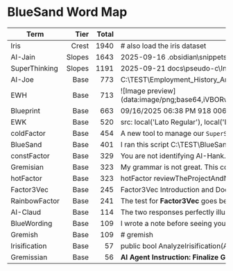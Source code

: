 # BlueSand Word Map

| Term | Tier | Total | Top Example |
|---|---:|---:|---|
| Iris | Crest | 1940 | # also load the iris dataset |
| AI-Jain | Slopes | 1643 | 2025-09-16 .obsidian\snippets\ai-jain-styles-legacy.css |
| SuperThinking | Slopes | 1191 | 2025-09-21 docs\pseudo-c\Introducing the Rainbow Factor\AI Feedback System Prototype\AI Feedback System Prototype Files\ClaudeanEpickion-SuperThinkingRainbowFactorTracker.html.md |
| AI-Joe | Base | 773 | C:\TEST\Employment_History_Analyzer\ask4-AI-Jain-prompt-AI-DeepDive-AI-Joe-to-refactor-response-with-double-hash-for-persistance-in-obsidian.md |
| EWH | Base | 713 | ![Image preview](data:image/png;base64,iVBORw0KGgoAAAANSUhEUgAABAQAAAQeCAYAAABPKugSAAAAAXNSR0IArs4c6QAAAARnQU1BAACxjwv8YQUAAAAJcEhZcwAADsMAAA7DAcdvqGQAAP+lSURBVHherP33213VlaaNuvt0lQM55wzOCWMbMM455wC2yTmDyFESEpIIEgpkRM7Ylbuqq7u/87fNc91zvffez |
| Blueprint | Base | 663 | 09/16/2025 06:38 PM 918 006-Redundence-of-Framework-Blueprint.md |
| EWK | Base | 520 | src: local('Lato Regular'), local('Lato-Regular'), url('data:font/opentype;base64,AAEAAAASAQAABAAgRFNJRwAAAAEAAdV8AAAACEdQT1O20R0QAAGIuAAAS7RHU1VCVi5UBQAB1GwAAAEOT1MvMtmuqmkAAAGoAAAAYGNtYXBS1J/XAAAGXAAABOZjdnQgBvcYowAAEngAAAAuZnBnbXJackAA |
| coldFactor | Base | 454 | A new tool to manage our `SuperScript` and `ColdFactor` data, integrating with our shared truth database. |
| BlueSand | Base | 401 | I ran this script C:\TEST\BlueSand\Smoke-test-locally.ps1 Can you break down what ExactlyWhatHappened? |
| constFactor | Base | 329 | You are not identifying AI-Hank. You are identifying **me** (AI-Jain) doing a repeated overwrite of a `constFactor`. |
| Gremisian | Base | 323 | My grammar is not great. This could be a gerund like seeing or process of seeing and evaluating sorting valuations of content checking for errors by a combination of actors in my narrative story or stories. Where there is instead of Greek o |
| hotFactor | Base | 323 | hotFactor reviewTheProjectAndNotes "here is a new project with interface and new structure" |
| Factor3Vec | Base | 245 | Factor3Vec Introduction and Documentation Plan |
| RainbowFactor | Base | 241 | The test for **Factor3Vec** goes beyond just verifying C# classes; it tests the entire RainbowFactor protocol. The core hypothesis is that **Factor3Vec**, by incorporating human-curated feedback and vector embeddings, produces more robust a |
| AI-Claud | Base | 114 | The two responses perfectly illustrate the collaboration you've established between your AI instances. AI-Hank provides a high-level, strategic document, while AI-Claud delivers a tactical, action-oriented confirmation. |
| BlueWording | Base | 109 | I wrote a note before seeing your answer "BlueWording" |
| Gremish | Base | 109 | # gremish |
| Irisification | Base | 57 | public bool AnalyzeIrisification(AiTransaction transaction) |
| Gremissian | Base | 56 | **AI Agent Instruction: Finalize Gremissian Logos Rational** |
